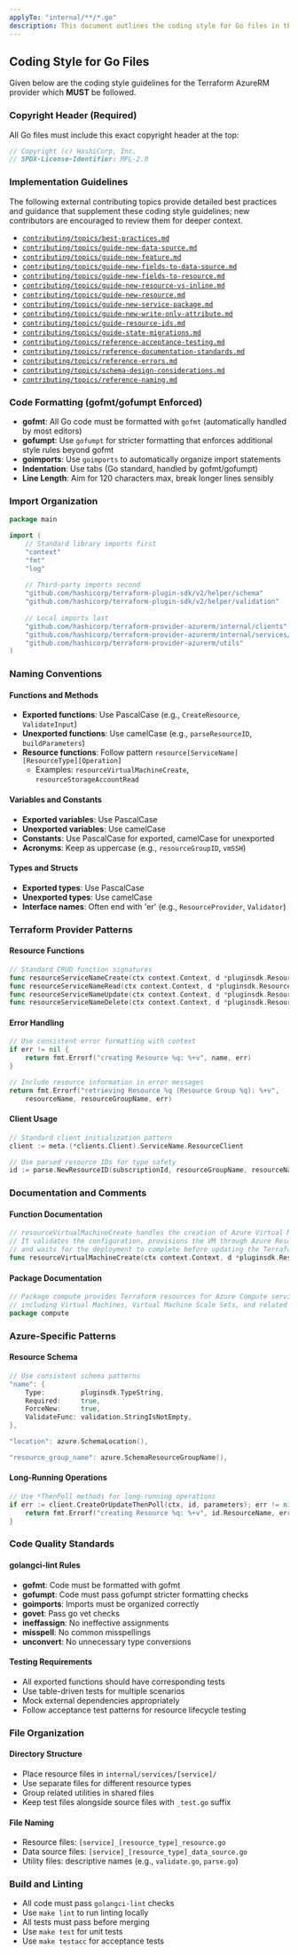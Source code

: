 ```yaml
---
applyTo: "internal/**/*.go"
description: This document outlines the coding style for Go files in the Terraform AzureRM provider repository. It includes naming conventions, formatting rules, and guidelines for writing maintainable Terraform provider code.
---
```


## Coding Style for Go Files
Given below are the coding style guidelines for the Terraform AzureRM provider which **MUST** be followed.

### Copyright Header (Required)
All Go files must include this exact copyright header at the top:
```go
// Copyright (c) HashiCorp, Inc.
// SPDX-License-Identifier: MPL-2.0
```

### Implementation Guidelines
The following external contributing topics provide detailed best practices and guidance that supplement these coding style guidelines; new contributors are encouraged to review them for deeper context.
  - [`contributing/topics/best-practices.md`](../../contributing/topics/best-practices.md)
  - [`contributing/topics/guide-new-data-source.md`](../../contributing/topics/guide-new-data-source.md)
  - [`contributing/topics/guide-new-feature.md`](../../contributing/topics/guide-new-feature.md)
  - [`contributing/topics/guide-new-fields-to-data-source.md`](../../contributing/topics/guide-new-fields-to-data-source.md)
  - [`contributing/topics/guide-new-fields-to-resource.md`](../../contributing/topics/guide-new-fields-to-resource.md)
  - [`contributing/topics/guide-new-resource-vs-inline.md`](../../contributing/topics/guide-new-resource-vs-inline.md)
  - [`contributing/topics/guide-new-resource.md`](../../contributing/topics/guide-new-resource.md)
  - [`contributing/topics/guide-new-service-package.md`](../../contributing/topics/guide-new-service-package.md)
  - [`contributing/topics/guide-new-write-only-attribute.md`](../../contributing/topics/guide-new-write-only-attribute.md)
  - [`contributing/topics/guide-resource-ids.md`](../../contributing/topics/guide-resource-ids.md)
  - [`contributing/topics/guide-state-migrations.md`](../../contributing/topics/guide-state-migrations.md)
  - [`contributing/topics/reference-acceptance-testing.md`](../../contributing/topics/reference-acceptance-testing.md)
  - [`contributing/topics/reference-documentation-standards.md`](../../contributing/topics/reference-documentation-standards.md)
  - [`contributing/topics/reference-errors.md`](../../contributing/topics/reference-errors.md)
  - [`contributing/topics/schema-design-considerations.md`](../../contributing/topics/schema-design-considerations.md)
  - [`contributing/topics/reference-naming.md`](../../contributing/topics/reference-naming.md)

### Code Formatting (gofmt/gofumpt Enforced)
- **gofmt**: All Go code must be formatted with `gofmt` (automatically handled by most editors)
- **gofumpt**: Use `gofumpt` for stricter formatting that enforces additional style rules beyond gofmt
- **goimports**: Use `goimports` to automatically organize import statements
- **Indentation**: Use tabs (Go standard, handled by gofmt/gofumpt)
- **Line Length**: Aim for 120 characters max, break longer lines sensibly

### Import Organization
```go
package main

import (
    // Standard library imports first
    "context"
    "fmt"
    "log"
    
    // Third-party imports second
    "github.com/hashicorp/terraform-plugin-sdk/v2/helper/schema"
    "github.com/hashicorp/terraform-plugin-sdk/v2/helper/validation"
    
    // Local imports last
    "github.com/hashicorp/terraform-provider-azurerm/internal/clients"
    "github.com/hashicorp/terraform-provider-azurerm/internal/services/compute/parse"
    "github.com/hashicorp/terraform-provider-azurerm/utils"
)
```

### Naming Conventions

#### Functions and Methods
- **Exported functions**: Use PascalCase (e.g., `CreateResource`, `ValidateInput`)
- **Unexported functions**: Use camelCase (e.g., `parseResourceID`, `buildParameters`)
- **Resource functions**: Follow pattern `resource[ServiceName][ResourceType][Operation]`
  - Examples: `resourceVirtualMachineCreate`, `resourceStorageAccountRead`

#### Variables and Constants
- **Exported variables**: Use PascalCase
- **Unexported variables**: Use camelCase
- **Constants**: Use PascalCase for exported, camelCase for unexported
- **Acronyms**: Keep as uppercase (e.g., `resourceGroupID`, `vmSSH`)

#### Types and Structs
- **Exported types**: Use PascalCase
- **Unexported types**: Use camelCase
- **Interface names**: Often end with 'er' (e.g., `ResourceProvider`, `Validator`)

### Terraform Provider Patterns

#### Resource Functions
```go
// Standard CRUD function signatures
func resourceServiceNameCreate(ctx context.Context, d *pluginsdk.ResourceData, meta interface{}) error
func resourceServiceNameRead(ctx context.Context, d *pluginsdk.ResourceData, meta interface{}) error
func resourceServiceNameUpdate(ctx context.Context, d *pluginsdk.ResourceData, meta interface{}) error
func resourceServiceNameDelete(ctx context.Context, d *pluginsdk.ResourceData, meta interface{}) error
```

#### Error Handling
```go
// Use consistent error formatting with context
if err != nil {
    return fmt.Errorf("creating Resource %q: %+v", name, err)
}

// Include resource information in error messages
return fmt.Errorf("retrieving Resource %q (Resource Group %q): %+v", 
    resourceName, resourceGroupName, err)
```

#### Client Usage
```go
// Standard client initialization pattern
client := meta.(*clients.Client).ServiceName.ResourceClient

// Use parsed resource IDs for type safety
id := parse.NewResourceID(subscriptionId, resourceGroupName, resourceName)
```

### Documentation and Comments

#### Function Documentation
```go
// resourceVirtualMachineCreate handles the creation of Azure Virtual Machines.
// It validates the configuration, provisions the VM through Azure Resource Manager,
// and waits for the deployment to complete before updating the Terraform state.
func resourceVirtualMachineCreate(ctx context.Context, d *pluginsdk.ResourceData, meta interface{}) error {
```

#### Package Documentation
```go
// Package compute provides Terraform resources for Azure Compute services
// including Virtual Machines, Virtual Machine Scale Sets, and related resources.
package compute
```

### Azure-Specific Patterns

#### Resource Schema
```go
// Use consistent schema patterns
"name": {
    Type:         pluginsdk.TypeString,
    Required:     true,
    ForceNew:     true,
    ValidateFunc: validation.StringIsNotEmpty,
},

"location": azure.SchemaLocation(),

"resource_group_name": azure.SchemaResourceGroupName(),
```

#### Long-Running Operations
```go
// Use *ThenPoll methods for long-running operations
if err := client.CreateOrUpdateThenPoll(ctx, id, parameters); err != nil {
    return fmt.Errorf("creating Resource %q: %+v", id.ResourceName, err)
}
```

### Code Quality Standards

#### golangci-lint Rules
- **gofmt**: Code must be formatted with gofmt
- **gofumpt**: Code must pass gofumpt stricter formatting checks
- **goimports**: Imports must be organized correctly
- **govet**: Pass go vet checks
- **ineffassign**: No ineffective assignments
- **misspell**: No common misspellings
- **unconvert**: No unnecessary type conversions

#### Testing Requirements
- All exported functions should have corresponding tests
- Use table-driven tests for multiple scenarios
- Mock external dependencies appropriately
- Follow acceptance test patterns for resource lifecycle testing

### File Organization

#### Directory Structure
- Place resource files in `internal/services/[service]/`
- Use separate files for different resource types
- Group related utilities in shared files
- Keep test files alongside source files with `_test.go` suffix

#### File Naming
- Resource files: `[service]_[resource_type]_resource.go`
- Data source files: `[service]_[resource_type]_data_source.go`
- Utility files: descriptive names (e.g., `validate.go`, `parse.go`)

### Build and Linting
- All code must pass `golangci-lint` checks
- Use `make lint` to run linting locally
- All tests must pass before merging
- Use `make test` for unit tests
- Use `make testacc` for acceptance tests
